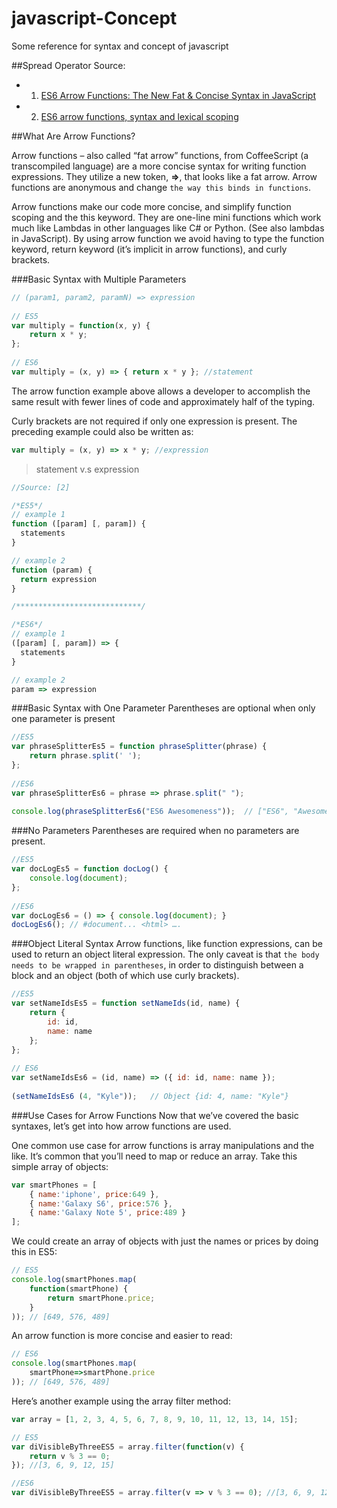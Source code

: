 # javascript-Concept
Some reference for syntax and concept of javascript

##Spread Operator
Source: 

- 1. [ES6 Arrow Functions: The New Fat & Concise Syntax in JavaScript](https://www.sitepoint.com/es6-arrow-functions-new-fat-concise-syntax-javascript/)
- 2. [ES6 arrow functions, syntax and lexical scoping](https://toddmotto.com/es6-arrow-functions-syntaxes-and-lexical-scoping/)

##What Are Arrow Functions?

Arrow functions – also called “fat arrow” functions, from CoffeeScript (a transcompiled language) are a more 
concise syntax for writing function expressions. They utilize a new token, **=>**, that looks like a fat arrow. 
Arrow functions are anonymous and change `the way this binds in functions`.


Arrow functions make our code more concise, and simplify function scoping and the this keyword. They are one-line 
mini functions which work much like Lambdas in other languages like C# or Python. (See also lambdas in JavaScript). 
By using arrow function we avoid having to type the function keyword, return keyword (it’s implicit in arrow functions), 
and curly brackets.

###Basic Syntax with Multiple Parameters 
```javascript
// (param1, param2, paramN) => expression 
 
// ES5 
var multiply = function(x, y) {
    return x * y;
}; 
 
// ES6 
var multiply = (x, y) => { return x * y }; //statement
```

The arrow function example above allows a developer to accomplish the same result with fewer lines of code 
and approximately half of the typing.

Curly brackets are not required if only one expression is present. The preceding example could also be written as:

```javascript
var multiply = (x, y) => x * y; //expression
```

> statement v.s expression

```javascript
//Source: [2]

/*ES5*/
// example 1
function ([param] [, param]) {
  statements
}

// example 2
function (param) {
  return expression
}

/****************************/

/*ES6*/
// example 1
([param] [, param]) => {
  statements
}

// example 2
param => expression
```

###Basic Syntax with One Parameter
Parentheses are optional when only one parameter is present

```javascript
//ES5 
var phraseSplitterEs5 = function phraseSplitter(phrase) { 
    return phrase.split(' '); 
}; 
 
//ES6 
var phraseSplitterEs6 = phrase => phrase.split(" "); 
 
console.log(phraseSplitterEs6("ES6 Awesomeness"));  // ["ES6", "Awesomeness"]
```

###No Parameters
Parentheses are required when no parameters are present.

```javascript
//ES5 
var docLogEs5 = function docLog() { 
    console.log(document); 
}; 
 
//ES6 
var docLogEs6 = () => { console.log(document); } 
docLogEs6(); // #document... <html> ….
```

###Object Literal Syntax
Arrow functions, like function expressions, can be used to return an object literal expression. 
The only caveat is that `the body needs to be wrapped in parentheses`, in order to distinguish 
between a block and an object (both of which use curly brackets).

```javascript
//ES5 
var setNameIdsEs5 = function setNameIds(id, name) { 
    return { 
        id: id, 
        name: name 
    }; 
}; 
 
// ES6 
var setNameIdsEs6 = (id, name) => ({ id: id, name: name }); 
 
(setNameIdsEs6 (4, "Kyle"));   // Object {id: 4, name: "Kyle"} 
```

###Use Cases for Arrow Functions
Now that we’ve covered the basic syntaxes, let’s get into how arrow functions are used.

One common use case for arrow functions is array manipulations and the like. It’s common 
that you’ll need to map or reduce an array. Take this simple array of objects:

```javascript
var smartPhones = [
	{ name:'iphone', price:649 },
	{ name:'Galaxy S6', price:576 },
	{ name:'Galaxy Note 5', price:489 }
];
```

We could create an array of objects with just the names or prices by doing this in ES5:

```javascript
// ES5
console.log(smartPhones.map(
    function(smartPhone) {
	    return smartPhone.price;
    }
)); // [649, 576, 489]
```

An arrow function is more concise and easier to read:

```javascript
// ES6
console.log(smartPhones.map(
	smartPhone=>smartPhone.price
)); // [649, 576, 489]
```

Here’s another example using the array filter method:

```javascript
var array = [1, 2, 3, 4, 5, 6, 7, 8, 9, 10, 11, 12, 13, 14, 15];

// ES5
var diVisibleByThreeES5 = array.filter(function(v) {
    return v % 3 == 0;
}); //[3, 6, 9, 12, 15]

//ES6
var diVisibleByThreeES5 = array.filter(v => v % 3 == 0); //[3, 6, 9, 12, 15]
```